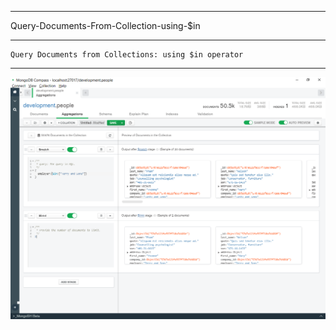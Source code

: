 --------------------------------------------------------------------------------
Query-Documents-From-Collection-using-$in

--------------------------------------------------------------------------------
    Query Documents from Collections: using $in operator

--------------------------------------------------------------------------------

![!](../../../Assets/MongoDB/Query-Documents-From-Collection-using-%24in-operator.png)